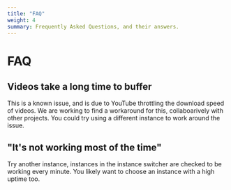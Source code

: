 ```yaml
---
title: "FAQ"
weight: 4
summary: Frequently Asked Questions, and their answers.
---
```


# FAQ

## Videos take a long time to buffer

This is a known issue, and is due to YouTube throttling the download speed of videos. We are working to find a workaround for this, collaboarively with other projects. You could try using a different instance to work around the issue.

## "It's not working most of the time"

Try another instance, instances in the instance switcher are checked to be working every minute. You likely want to choose an instance with a high uptime too.
